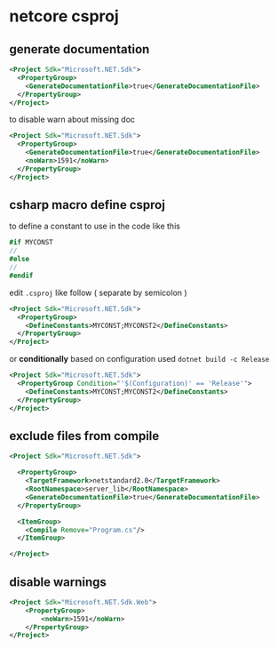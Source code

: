 # netcore csproj

## generate documentation

```xml
<Project Sdk="Microsoft.NET.Sdk">
  <PropertyGroup>    
    <GenerateDocumentationFile>true</GenerateDocumentationFile>
  </PropertyGroup>
</Project>
```

to disable warn about missing doc

```xml
<Project Sdk="Microsoft.NET.Sdk">
  <PropertyGroup>    
    <GenerateDocumentationFile>true</GenerateDocumentationFile>
    <noWarn>1591</noWarn>
  </PropertyGroup>
</Project>
```

## csharp macro define csproj

to define a constant to use in the code like this

```csharp
#if MYCONST
//
#else
//
#endif
```

edit `.csproj` like follow ( separate by semicolon )


```xml
<Project Sdk="Microsoft.NET.Sdk">
  <PropertyGroup>
    <DefineConstants>MYCONST;MYCONST2</DefineConstants>  
  </PropertyGroup>
</Project>
```

or **conditionally** based on configuration used `dotnet build -c Release`

```xml
<Project Sdk="Microsoft.NET.Sdk">
  <PropertyGroup Condition="'$(Configuration)' == 'Release'">
    <DefineConstants>MYCONST;MYCONST2</DefineConstants>  
  </PropertyGroup>  
</Project>
```

## exclude files from compile

```xml
<Project Sdk="Microsoft.NET.Sdk">

  <PropertyGroup>
    <TargetFramework>netstandard2.0</TargetFramework>
    <RootNamespace>server_lib</RootNamespace>
    <GenerateDocumentationFile>true</GenerateDocumentationFile>    
  </PropertyGroup>

  <ItemGroup>
    <Compile Remove="Program.cs"/>
  </ItemGroup>

</Project>
```

## disable warnings

```xml
<Project Sdk="Microsoft.NET.Sdk.Web">
    <PropertyGroup>
        <noWarn>1591</noWarn>
    </PropertyGroup>
</Project>
```
